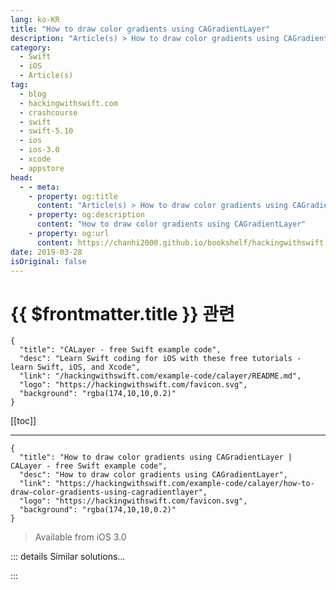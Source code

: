 ```yaml
---
lang: ko-KR
title: "How to draw color gradients using CAGradientLayer"
description: "Article(s) > How to draw color gradients using CAGradientLayer"
category:
  - Swift
  - iOS
  - Article(s)
tag: 
  - blog
  - hackingwithswift.com
  - crashcourse
  - swift
  - swift-5.10
  - ios
  - ios-3.0
  - xcode
  - appstore
head:
  - - meta:
    - property: og:title
      content: "Article(s) > How to draw color gradients using CAGradientLayer"
    - property: og:description
      content: "How to draw color gradients using CAGradientLayer"
    - property: og:url
      content: https://chanhi2000.github.io/bookshelf/hackingwithswift.com/example-code/calayer/how-to-draw-color-gradients-using-cagradientlayer.html
date: 2019-03-28
isOriginal: false
---
```


# {{ $frontmatter.title }} 관련

```component VPCard
{
  "title": "CALayer - free Swift example code",
  "desc": "Learn Swift coding for iOS with these free tutorials - learn Swift, iOS, and Xcode",
  "link": "/hackingwithswift.com/example-code/calayer/README.md",
  "logo": "https://hackingwithswift.com/favicon.svg",
  "background": "rgba(174,10,10,0.2)"
}
```

[[toc]]

---

```component VPCard
{
  "title": "How to draw color gradients using CAGradientLayer | CALayer - free Swift example code",
  "desc": "How to draw color gradients using CAGradientLayer",
  "link": "https://hackingwithswift.com/example-code/calayer/how-to-draw-color-gradients-using-cagradientlayer",
  "logo": "https://hackingwithswift.com/favicon.svg",
  "background": "rgba(174,10,10,0.2)"
}
```

> Available from iOS 3.0

<!-- TODO: 작성 -->

<!-- 
I love `CAGradientLayer` because it takes just four lines of code to use, and yet looks great because it quickly and accurately draws smooth color gradients use Core Graphics. Here's a basic example:

```swift
let layer = CAGradientLayer()
layer.frame = CGRect(x: 64, y: 64, width: 160, height: 160)
layer.colors = [UIColor.red.cgColor, UIColor.black.cgColor]
view.layer.addSublayer(layer)
```

Note that you need to fill in an array of `colors` that will be used to draw the gradient. You can provide more than one if you want to, at which point you will also need to fill in the `locations` array to tell `CAGradientLayer` where each color starts and stops. Note that you need to specify your colors as `CGColor` and not `UIColor`.

If you want to make your gradient work in a different direction, you should set the `startPoint` and `endPoint` properties. These are both `CGPoints` where the X and Y values are between 0 and 1, where 0 is one edge and 1 is the opposite edge. The default start point is X 0.5, Y 0.0 and the default end point is X 0.5, Y 1.0, which means both points are in the center of the layer, but it starts at the top and ends at the bottom.

You might be interested to know that `CAGradientLayer` happily works with translucent colors, meaning that you can make a gradient that fades out.

-->

::: details Similar solutions…

<!--
/example-code/core-graphics/how-to-use-core-graphics-blend-modes-to-draw-a-uiimage-differently">How to use Core Graphics blend modes to draw a UIImage differently 
/quick-start/swiftui/how-to-draw-images-using-image-views">How to draw images using Image views 
/example-code/core-graphics/how-to-draw-a-square-using-core-graphics-addrect">How to draw a square using Core Graphics: addRect() 
/example-code/core-graphics/how-to-draw-lines-in-core-graphics-moveto-and-addlineto">How to draw lines in Core Graphics: move(to:) and addLine(to:) 
/example-code/core-graphics/how-to-draw-a-circle-using-core-graphics-addellipsein">How to draw a circle using Core Graphics: addEllipse(in:)</a>
-->

:::

